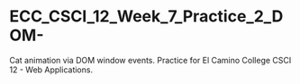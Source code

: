 # ECC_CSCI_12_Week_7_Practice_2_DOM-
Cat animation via DOM window events. Practice for El Camino College CSCI 12 - Web Applications.
